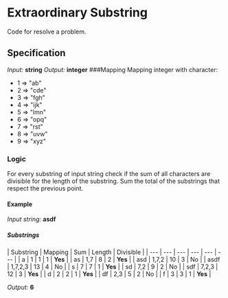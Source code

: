 # Extraordinary Substring

Code for 
resolve a problem.

## Specification
*Input:* **string**
*Output:* **integer**
###Mapping
Mapping integer with character:
- 1 => "ab"
- 2 => "cde"
- 3 => "fgh"
- 4 => "ijk"
- 5 => "lmn"
- 6 => "opq"
- 7 => "rst"
- 8 => "uvw"
- 9 => "xyz"
### Logic
For every substring of input string check if the sum of all characters are divisible for the length of the substring.
Sum the total of the substrings that respect the previous point.

#### Example
*Input string:* **asdf**
##### Substrings

| Substring | Mapping | Sum | Length | Divisible |
| --- | --- | --- | --- | --- | --- |
| a | 1 | 1 | 1 | **Yes** |
| as | 1,7 | 8 | 2 | **Yes** |
| asd | 1,7,2 | 10 | 3 | No |
| asdf | 1,7,2,3 | 13 | 4 | No |
| s | 7 | 7 | 1 | **Yes** |
| sd | 7,2 | 9 | 2 | No |
| sdf | 7,2,3 | 12 | 3 | **Yes** |
| d | 2 | 2 | 1 | **Yes** |
| df | 2,3 | 5 | 2 | No |
| f | 3 | 3 | 1 | **Yes** |

*Output:* **6**






 
